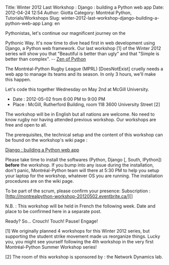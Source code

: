 Title: Winter 2012 Last Workshop : Django : building a Python web app
Date: 2012-04-24 12:54
Author: Giotta
Category: Montréal Python, Tutorials/Workshops
Slug: winter-2012-last-workshop-django-building-a-python-web-app
Lang: en

<!--:en-->Pythonistas, let's continue our magnificent journey on the
Pythonic Way. It's now time to dive head first in web development using
Django, a Python web framework. Our last workshop [1] of the Winter 2012
series will show you that "Beautiful is better than ugly" and that
"Simple is better than complex". -- [Zen of Python][]

The Montréal-Python Rugby League (MPRL) [DoesNotExist] cruelly needs a
web app to manage its teams and its season. In only 3 hours, we'll make
this happen.

Let's code this together Wednesday on May 2nd at McGill University.

-   Date : 2012-05-02 from 6:00 PM to 9:00 PM
-   Place : McGill, Rutherford Building, room 118 3600 University Street
    [2]

</p>
The workshop will be in English but all nations are welcome. No need to
know rugby nor having attended previous workshop. Our workshops are free
and open to all.

The prerequisites, the technical setup and the content of this workshop
can be found on the workshop's wiki page :

[Django : building a Python web app][]

Please take time to install the softwares (Python, Django [, South,
IPython]) **before** the workshop. If you bump into any issue during the
installation, don't panic, Montréal-Python team will there at 5:30 PM to
help you setup your laptop for the workshop, whatever OS you are
running. The installation procedures are on the wiki page.

To be part of the scrum, please confirm your presence: Subscription :
[http://montrealpython-workshop-20120502.eventbrite.ca/][]

N.B. : This workshop will be held in French the following week. Date and
place to be confirmed here in a separate post.

Ready? So... Crouch! Touch! Pause! Engage!

[1] We originally planned 4 workshops for this Winter 2012 series, but
supporting the student strike movement made us reorganize things. Lucky
you, you might see yourself following the 4th workshop in the very first
Montréal-Python Summer Workshop series!

[2] The room of this workshop is sponsored by : the Network Dynamics
lab.<!--:-->

  [Zen of Python]: http://www.python.org/dev/peps/pep-0020/
  [Django : building a Python web app]: http://montrealpython.org/r/projects/workshops/wiki/2012-05-02
  [http://montrealpython-workshop-20120502.eventbrite.ca/]: http://montrealpython-workshop-20120502.eventbrite.ca/
